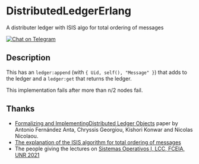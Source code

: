# DistributedLedgerErlang
A distributer ledger with ISIS algo for total ordering of messages

[![Chat on Telegram](https://img.shields.io/badge/Chat%20on-Telegram-brightgreen.svg)](https://t.me/EmmanuelsApps)  


## Description
This has an `ledger:append` (with `{ Uid, self(), "Message" }`) that adds to the ledger and a `ledger:get` that returns the ledger. 

This implementation fails after more than n/2 nodes fail.

## Thanks

* [Formalizing and ImplementingDistributed Ledger Objects](https://arxiv.org/pdf/1802.07817.pdf) paper by Antonio Fernández Anta, Chryssis Georgiou, Kishori Konwar and Nicolas Nicolaou.
* [The explanation of the ISIS algorithm for total ordering of messages](papers/isis.pdf)
* The people giving the lectures on [Sistemas Operativos I, LCC, FCEIA, UNR 2021](https://dcc.fceia.unr.edu.ar/es/lcc/r322)
